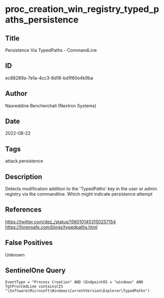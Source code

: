 # proc_creation_win_registry_typed_paths_persistence

## Title
Persistence Via TypedPaths - CommandLine

## ID
ec88289a-7e1a-4cc3-8d18-bd1f60e4b9ba

## Author
Nasreddine Bencherchali (Nextron Systems)

## Date
2022-08-22

## Tags
attack.persistence

## Description
Detects modification addition to the 'TypedPaths' key in the user or admin registry via the commandline. Which might indicate persistence attempt

## References
https://twitter.com/dez_/status/1560101453150257154
https://forensafe.com/blogs/typedpaths.html

## False Positives
Unknown

## SentinelOne Query
```
EventType = "Process Creation" AND (EndpointOS = "windows" AND TgtProcCmdLine containsCIS "\Software\Microsoft\Windows\CurrentVersion\Explorer\TypedPaths")

```